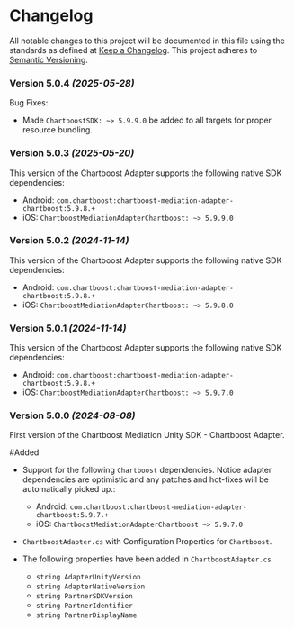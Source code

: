 # Changelog
All notable changes to this project will be documented in this file using the standards as defined at [Keep a Changelog](https://keepachangelog.com/en/1.0.0/). This project adheres to [Semantic Versioning](https://semver.org/spec/v2.0.0).

### Version 5.0.4 *(2025-05-28)*
Bug Fixes:
* Made `ChartboostSDK: ~> 5.9.9.0` be added to all targets for proper resource bundling.

### Version 5.0.3 *(2025-05-20)*
This version of the Chartboost Adapter supports the following native SDK dependencies:
  * Android: `com.chartboost:chartboost-mediation-adapter-chartboost:5.9.8.+`
  * iOS: `ChartboostMediationAdapterChartboost: ~> 5.9.9.0`

### Version 5.0.2 *(2024-11-14)*
This version of the Chartboost Adapter supports the following native SDK dependencies:
  * Android: `com.chartboost:chartboost-mediation-adapter-chartboost:5.9.8.+`
  * iOS: `ChartboostMediationAdapterChartboost: ~> 5.9.8.0`

### Version 5.0.1 *(2024-11-14)*
This version of the Chartboost Adapter supports the following native SDK dependencies:
  * Android: `com.chartboost:chartboost-mediation-adapter-chartboost:5.9.8.+`
  * iOS: `ChartboostMediationAdapterChartboost: ~> 5.9.7.0`

### Version 5.0.0 *(2024-08-08)*

First version of the Chartboost Mediation Unity SDK - Chartboost Adapter.

#Added
- Support for the following `Chartboost` dependencies. Notice adapter dependencies are optimistic and any patches and hot-fixes will be automatically picked up.:
    * Android: `com.chartboost:chartboost-mediation-adapter-chartboost:5.9.7.+`
    * iOS: `ChartboostMediationAdapterChartboost ~> 5.9.7.0`
    
- `ChartboostAdapter.cs` with Configuration Properties for `Chartboost`.
- The following properties have been added in `ChartboostAdapter.cs`
    * `string AdapterUnityVersion`
    * `string AdapterNativeVersion`
    * `string PartnerSDKVersion`
    * `string PartnerIdentifier`
    * `string PartnerDisplayName`